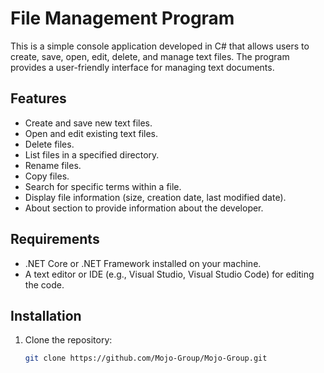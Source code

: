 # File Management Program

This is a simple console application developed in C# that allows users to create, save, open, edit, delete, and manage text files. The program provides a user-friendly interface for managing text documents.

## Features

- Create and save new text files.
- Open and edit existing text files.
- Delete files.
- List files in a specified directory.
- Rename files.
- Copy files.
- Search for specific terms within a file.
- Display file information (size, creation date, last modified date).
- About section to provide information about the developer.

## Requirements

- .NET Core or .NET Framework installed on your machine.
- A text editor or IDE (e.g., Visual Studio, Visual Studio Code) for editing the code.

## Installation

1. Clone the repository:
   ```bash
   git clone https://github.com/Mojo-Group/Mojo-Group.git
